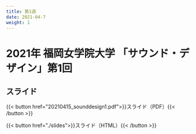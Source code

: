 ```yaml
---
title: 第1週
date: 2021-04-7
weight: 1
---
```



# 2021年 福岡女学院大学 「サウンド・デザイン」第1回

## スライド



{{< button href="20210415_sounddesign1.pdf">}}スライド（PDF）{{< /button >}}

{{< button href="./slides">}}スライド（HTML）{{< /button >}}

